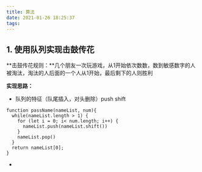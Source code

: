 ```yaml
---
title: 算法
date: 2021-01-26 18:25:37
tags:
---
```

<meta name="referrer" content="no-referrer"/>

## 1. 使用队列实现击鼓传花
**击鼓传花规则：**几个朋友一次玩游戏，从1开始依次数数，数到敏感数字的人被淘汰，淘汰的人后面的一个人从1开始，最后剩下的人则胜利

**实现思路：**
* 队列的特征（队尾插入，对头删除）push shift

```
function passName(nameList, num){
  while(nameList.length > 1) {
    for (let i = 0; i< num.length; i++) {
      nameList.push(nameList.shift())
    }
    nameList.pop()
  }
  return nameList[0];
}
```
*
